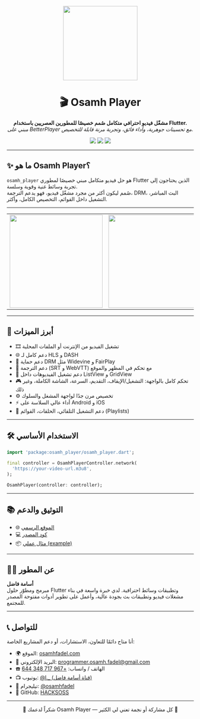 
<p align="center">
  <img src="https://raw.githubusercontent.com/HACKSOSS/osamhplayer/main/media/logo.png" width="200"/>
</p>

<h1 align="center">🎬 Osamh Player</h1>

<p align="center">
  <b>مشغّل فيديو احترافي متكامل صُمم خصيصًا للمطورين العصريين باستخدام Flutter.</b><br/>
  <i>مبني على BetterPlayer مع تحسينات جوهرية، وأداء فائق، وتجربة مرنة قابلة للتخصيص.</i>
</p>

<p align="center">
  <a href="https://pub.dev/packages/osamh_player"><img src="https://img.shields.io/pub/v/osamh_player.svg?label=pub.dev&color=blue&logo=dart"></a>
  <a href="https://github.com/HACKSOSS/osamhplayer/blob/main/LICENSE"><img src="https://img.shields.io/github/license/HACKSOSS/osamhplayer.svg?color=green"></a>
  <a href="#"><img src="https://img.shields.io/badge/platform-flutter-02569B?logo=flutter"></a>
</p>

---

## ✨ ما هو Osamh Player؟

`osamh_player` هو حل فيديو متكامل مبني خصيصًا لمطوري Flutter الذين يحتاجون إلى تجربة وسائط غنية وقوية وسلسة.  
صُمم ليكون أكثر من مجرد مشغّل فيديو، فهو يدعم الترجمة، DRM، البث المباشر، التشغيل داخل القوائم، التخصيص الكامل، وأكثر.

---

<table>
  <tr>
    <td><img width="250px" src="https://raw.githubusercontent.com/HACKSOSS/osamhplayer/main/media/1.png"/></td>
    <td><img width="250px" src="https://raw.githubusercontent.com/HACKSOSS/osamhplayer/main/media/2.png"/></td>
    <td><img width="250px" src="https://raw.githubusercontent.com/HACKSOSS/osamhplayer/main/media/3.png"/></td>
  </tr>
</table>

---

## 🚀 أبرز الميزات

- 🎞️ تشغيل الفيديو من الإنترنت أو الملفات المحلية
- 🌐 دعم كامل لـ HLS و DASH
- 🔐 دعم حماية DRM مثل Widevine و FairPlay
- 📝 دعم الترجمة (SRT و WebVTT) مع تحكم في المظهر والموقع
- 🧠 دعم تشغيل الفيديوهات داخل ListView و GridView
- 🎮 تحكم كامل بالواجهة: التشغيل/الإيقاف، التقديم، السرعة، الشاشة الكاملة، وغير ذلك
- ⚙️ تخصيص مرن جدًا لواجهة المشغل والسلوك
- ⚡ أداء عالي السلاسة على Android و iOS
- 🔄 دعم التشغيل التلقائي، الحلقات، القوائم (Playlists)

---

## 🛠️ الاستخدام الأساسي

```dart
import 'package:osamh_player/osamh_player.dart';

final controller = OsamhPlayerController.network(
  'https://your-video-url.m3u8',
);

OsamhPlayer(controller: controller);
```

---

## 📚 التوثيق والدعم

- 🌐 [الموقع الرسمي](https://osamhfadel.com/projects/osamhplayer)
- 💻 [كود المصدر](https://github.com/HACKSOSS/osamhplayer)
- 📦 [مثال عملي (example)](https://github.com/HACKSOSS/osamhplayer/tree/main/example)

---

## 🙋‍♂️ عن المطور

**أسامة فاضل**  
مبرمج ومطوّر حلول Flutter وتطبيقات وسائط احترافية. لدي خبرة واسعة في بناء مشغلات فيديو وتطبيقات بث بجودة عالية، وأعمل على تطوير أدوات مفتوحة المصدر للمجتمع.

---

## 📞 للتواصل

أنا متاح دائمًا للتعاون، الاستشارات، أو دعم المشاريع الخاصة:

- 🌍 الموقع: [osamhfadel.com](https://osamhfadel.com)
- 📧 البريد الإلكتروني: [programmer.osamh.fadel@gmail.com](mailto:programmer.osamh.fadel@gmail.com)
- ☎️ الهاتف / واتساب: [+967 717 348 644](https://wa.me/967717348644)
- 📺 يوتيوب: [@l._ (قناة أسامة فاضل)](https://www.youtube.com/@l._)
- 💬 تيليجرام: [@osamhfadel](https://t.me/osamhfadel)
- 🧠 GitHub: [HACKSOSS](https://github.com/HACKSOSS)

---

<p align="center">
  💙 شكراً لدعمك Osamh Player — كل مشاركة أو نجمة تعني لي الكثير 🙏
</p>
